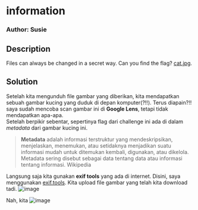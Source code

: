 # information
### Author: Susie

## Description
Files can always be changed in a secret way. Can you find the flag? [cat.jpg](https://mercury.picoctf.net/static/7cf6a33f90deeeac5c73407a1bdc99b6/cat.jpg).

## Solution
Setelah kita mengunduh file gambar yang diberikan, kita mendapatkan sebuah gambar kucing yang duduk di depan komputer(?!!).
Terus diapain?!! saya sudah mencoba scan gambar ini di **Google Lens**, tetapi tidak mendapatkan apa-apa.
</br>
Setelah berpikir sebentar, sepertinya flag dari challenge ini ada di dalam _metadata_ dari gambar kucing ini.
> **Metadata**
> adalah informasi terstruktur yang mendeskripsikan, menjelaskan, menemukan, atau setidaknya menjadikan suatu informasi mudah untuk ditemukan kembali, digunakan, atau dikelola. Metadata sering disebut sebagai data tentang data atau informasi tentang informasi. Wikipedia

Langsung saja kita gunakan **exif tools** yang ada di internet. Disini, saya menggunakan [exif.tools](https://exif.tools). Kita upload file gambar yang telah kita download tadi.
![image](https://github.com/user-attachments/assets/8563e775-56c9-46ca-b77d-52c3a504552a)</br>

Nah, kita 
![image](https://github.com/user-attachments/assets/ddfa3cdc-6bf8-4602-909a-7c5f12ef93bd)



